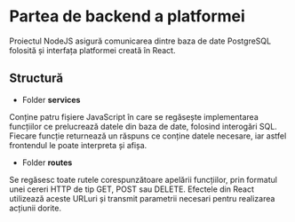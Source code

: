 # Partea de backend a platformei

Proiectul NodeJS asigură comunicarea dintre baza de date PostgreSQL folosită și interfața platformei creată în React.

## Structură

- Folder **services**

Conține patru fișiere JavaScript în care se regăsește implementarea funcțiilor ce prelucrează datele din baza de date, folosind interogări SQL. Fiecare funcție returnează un răspuns ce conține datele necesare, iar astfel frontendul le poate interpreta și afișa.

- Folder **routes**

Se regăsesc toate rutele corespunzătoare apelării funcțiilor, prin formatul unei cereri HTTP de tip GET, POST sau DELETE. Efectele din React utilizează aceste URLuri și transmit parametrii necesari pentru realizarea acțiunii dorite.

